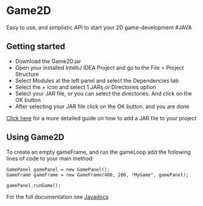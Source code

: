 # Game2D
Easy to use, and simplistic API to start your 2D game-development #JAVA


## Getting started
- Download the Game2D.jar
- Open your installed IntelliJ IDEA Project and go to the File > Project Structure
- Select Modules at the left panel and select the Dependencies tab
- Select the + icon and select 1 JARs or Directories option
- Select your JAR file, or you can select the directories. And click on the OK button
- After selecting your JAR file click on the OK button, and you are done

[Click here](https://www.geeksforgeeks.org/how-to-add-external-jar-file-to-an-intellij-idea-project/) for a more detailed guide on how to add a JAR file to your project

## Using Game2D
To create an empty gameFrame, and run the gameLoop add the following lines of code to your main method:
```
GamePanel gamePanel = new GamePanel();
GameFrame gameFrame = new GameFrame(400, 200, "MyGame", gamePanel);

gamePanel.runGame();
```

For the full documentation see [Javadocs](./src/javadoc/index.html)
